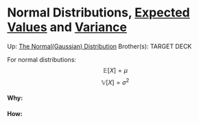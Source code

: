 # Normal Distributions, [Expected Values](expected_values) and [Variance](variance)

Up: [The Normal(Gaussian) Distribution](the_normal(gaussian)_distribution)
Brother(s):
TARGET DECK

For normal distributions:
$$ \mathbb{E}[X] =\mu $$
$$ \mathbb{V}[X] = \sigma^2 $$




































#### Why:
#### How:









